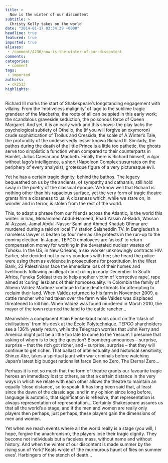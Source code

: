 ```yaml
---
title: >
  Now is the winter of our discontent
subtitle: >
  Christy Kelly takes on the world
date: "2014-01-17 03:34:39 +0000"
headline: true
featured: true
imported: true
aliases:
 - /comment/4236/now-is-the-winter-of-our-discontent
comments:
categories:
 - comment
tags:
 - imported
authors:
 - ck2513
highlights:
---
```


Richard III marks the start of Shakespeare’s longstanding engagement with villainy. From the ‘motiveless malignity’ of Iago to the sublime tragic grandeur of the Macbeths, the roots of all can be spied in this early work; the scandalous graveside seduction, the poisonous force of Queen Margaret. And yet, it is an early work and this shows: the play lacks the psychological subtlety of Othello, the (if you will forgive an oxymoron) crude sophistication of Troilus and Cressida, the scale of A Winter’s Tale, the profundity of the undeservedly lesser known Richard II. Similarly, the pathos during the death of the little Prince is a little too pathetic, the ghosts serve too simplistic a function when compared to their counterparts in Hamlet, Julius Caesar and Macbeth. Finally there is Richard himself, vulgar without Iago’s intelligence, a short (Napoleon Complex susurrates on the periphery of every analysis), grotesque figure of a very picturesque evil.

Yet he has a certain tragic dignity, behind the bathos. The legacy bequeathed on us by the ancients, of sympathy and catharsis, still hold sway in the poetry of the classical époque. We know well that Richard is nothing other than his rapacious surface, yet the very form of tragic theatre grants him a closeness to us. A closeness which, while we stare on, in wonder and in terror, is stolen from the rest of the world.

This, to adapt a phrase from our friends across the Atlantic, is the world this winter: in Iraq, Mohammed Abdul-Hameed, Raad Yassin Al-Baddi, Wassan Al-Azzawi, Jamal Abdul-Nasser Sami and Ahmed Khattab Ohmar are murdered during a raid on local TV station Salaheddin TV. In Bangladesh a nameless lawyer is beaten by four men as she protests in the run-up to the coming election. In Japan, TEPCO employees are ‘asked’ to return compensation money for working in the devastated nuclear wastes of Tohoku. In the US, in New Orleans, a sex worker unknowingly contracts HIV. Earlier, she decided not to carry condoms with her; she heard the police were using them as evidence in prosecutions for prostitution. In the West Bank, 23 Palestinians face the immediate loss of their homes and livelihoods following an illegal court ruling in early December. In South Africa, Funeka Soldaat tries to help another victim of ‘corrective rape’, rape aimed at ‘curing’ lesbians of their homosexuality. In Colombia the family of Albeiro Váldez Martínez continue to face death-threats for attempting to reclaim their land. When Váldez returned to his farm in November 2009, a cattle rancher who had taken over the farm while Váldez was displaced threatened to kill him. When Váldez was found murdered in March 2010, the mayor of the town returned the land to the cattle rancher…

Meanwhile: a complacent Alain Fienkelkraut holds court on the ‘clash of civilisations’ from his desk at the École Polytechnique. TEPCO shareholders see a 136% yearly return, while the Telegraph worries that John Kerry and America might just be a little too late to come to the ‘rescue’. I presume that asking of whom is to beg the question? Bloomberg announces – surprise, surprise – that the rich got richer, and – surprise, surprise – that they will continue to get richer. That ballast of intellectuality and historical sensitivity, Shinzo Abe, takes a spiritual jaunt with war criminals before watching Japan’s latest big budget nationalist farce Eien no Zero, The Eternal Zero…

Perhaps it is not so much that the form of theatre grants our favourite tragic heroes an immediacy lost to others, as that a certain distance in the very ways in which we relate with each other allows the theatre to maintain an equally ‘close distance’, so to speak. It has long been said that, at least since the dawn of the classic age, and in my opinion since long before, language is autotelic, that signification is reflexive, that representation is always representation of representation… Certainly Shakespeare assures us that all the world’s a stage, and if the men and women are really only players then perhaps, just perhaps, these players gain the dimensions of men and women.

Yet when we reach events where all the world really is a stage (you will, I hope, forgive the anachronism), the players lose their tragic dignity. They become not individuals but a faceless mass, without name and without history. And when the winter of our discontent is made summer by the rising sun of York? Keats wrote of ‘the murmurous haunt of flies on summer eves’. Harbingers of the stench of death…
